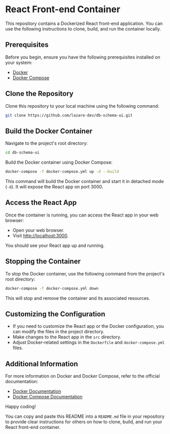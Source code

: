 # React Front-end Container

This repository contains a Dockerized React front-end application. You can use the following instructions to clone, build, and run the container locally.

## Prerequisites

Before you begin, ensure you have the following prerequisites installed on your system:

- [Docker](https://docs.docker.com/get-docker/)
- [Docker Compose](https://docs.docker.com/compose/install/)

## Clone the Repository

Clone this repository to your local machine using the following command:

```bash
git clone https://github.com/lazare-dev/db-schema-ui.git
```

## Build the Docker Container

Navigate to the project's root directory:

```bash
cd db-schema-ui
```

Build the Docker container using Docker Compose:

```bash
docker-compose -f docker-compose.yml up -d --build
```

This command will build the Docker container and start it in detached mode (`-d`). It will expose the React app on port 3000.

## Access the React App

Once the container is running, you can access the React app in your web browser:

- Open your web browser.
- Visit [http://localhost:3000](http://localhost:3000).

You should see your React app up and running.

## Stopping the Container

To stop the Docker container, use the following command from the project's root directory:

```bash
docker-compose -f docker-compose.yml down
```

This will stop and remove the container and its associated resources.

## Customizing the Configuration

- If you need to customize the React app or the Docker configuration, you can modify the files in the project directory.
- Make changes to the React app in the `src` directory.
- Adjust Docker-related settings in the `Dockerfile` and `docker-compose.yml` files.

## Additional Information

For more information on Docker and Docker Compose, refer to the official documentation:

- [Docker Documentation](https://docs.docker.com/)
- [Docker Compose Documentation](https://docs.docker.com/compose/)

Happy coding!


You can copy and paste this README into a `README.md` file in your repository to provide clear instructions for others on how to clone, build, and run your React front-end container.
